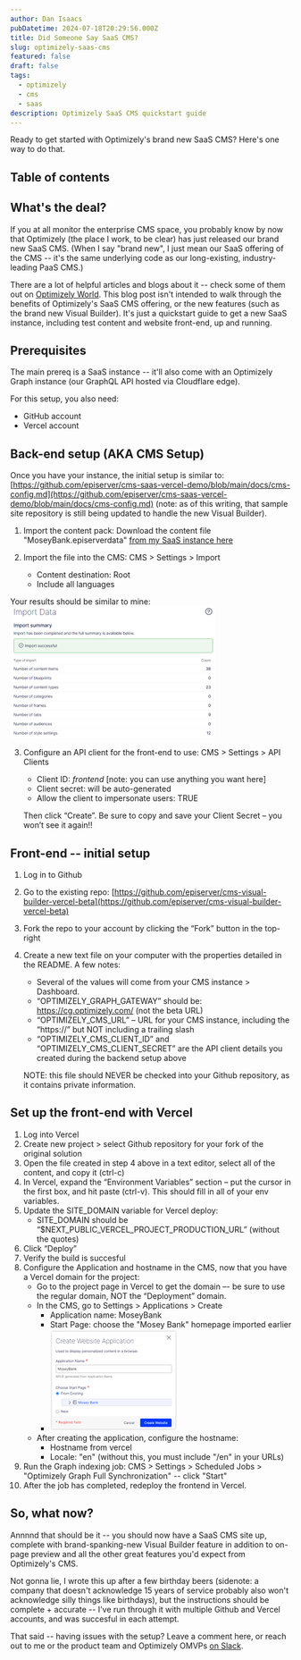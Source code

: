 ```yaml
---
author: Dan Isaacs
pubDatetime: 2024-07-18T20:29:56.000Z
title: Did Someone Say SaaS CMS?
slug: optimizely-saas-cms
featured: false
draft: false
tags:
  - optimizely
  - cms
  - saas
description: Optimizely SaaS CMS quickstart guide
---
```


Ready to get started with Optimizely's brand new SaaS CMS? Here's one way to do that.

## Table of contents

## What's the deal?

If you at all monitor the enterprise CMS space, you probably know by now that Optimizely (the place I work, to be clear) has just released our brand new SaaS CMS. (When I say "brand new", I just mean our SaaS offering of the CMS -- it's the same underlying code as our long-existing, industry-leading PaaS CMS.)

There are a lot of helpful articles and blogs about it -- check some of them out on [Optimizely World](https://world.optimizely.com/blogs/). This blog post isn't intended to walk through the benefits of Optimizely's SaaS CMS offering, or the new features (such as the brand new Visual Builder). It's just a quickstart guide to get a new SaaS instance, including test content and website front-end, up and running.

## Prerequisites

The main prereq is a SaaS instance -- it'll also come with an Optimizely Graph instance (our GraphQL API hosted via Cloudflare edge).

For this setup, you also need:

- GitHub account
- Vercel account

## Back-end setup (AKA CMS Setup)

Once you have your instance, the initial setup is similar to: [https://github.com/episerver/cms-saas-vercel-demo/blob/main/docs/cms-config.md](https://github.com/episerver/cms-saas-vercel-demo/blob/main/docs/cms-config.md) (note: as of this writing, that sample site repository is still being updated to handle the new Visual Builder).

1. Import the content pack:
   Download the content file "MoseyBank.episerverdata" [from my SaaS instance here](https://app-ocxcdaism258ip002.cms.optimizely.com/globalassets/export/moseybank.episerverdata)

2. Import the file into the CMS: CMS > Settings > Import

   - Content destination: Root
   - Include all languages

Your results should be similar to mine:
![SaaS content import](../../assets/blog/DidSomeoneSaySaasCms/saas-import.png)

3. Configure an API client for the front-end to use:
   CMS > Settings > API Clients

   - Client ID: _frontend_ [note: you can use anything you want here]
   - Client secret: will be auto-generated
   - Allow the client to impersonate users: TRUE

   Then click “Create”. Be sure to copy and save your Client Secret – you won’t see it again!!

## Front-end -- initial setup

1. Log in to Github
2. Go to the existing repo: [https://github.com/episerver/cms-visual-builder-vercel-beta](https://github.com/episerver/cms-visual-builder-vercel-beta)
3. Fork the repo to your account by clicking the “Fork” button in the top-right
4. Create a new text file on your computer with the properties detailed in the README. A few notes:

   - Several of the values will come from your CMS instance > Dashboard.
   - “OPTIMIZELY_GRAPH_GATEWAY” should be: https://cg.optimizely.com/ (not the beta URL)
   - “OPTIMIZELY_CMS_URL” – URL for your CMS instance, including the “https://” but NOT including a trailing slash
   - “OPTIMIZELY_CMS_CLIENT_ID” and “OPTIMIZELY_CMS_CLIENT_SECRET” are the API client details you created during the backend setup above

   NOTE: this file should NEVER be checked into your Github repository, as it contains private information.

## Set up the front-end with Vercel

1. Log into Vercel
2. Create new project > select Github repository for your fork of the original solution
3. Open the file created in step 4 above in a text editor, select all of the content, and copy it (ctrl-c)
4. In Vercel, expand the “Environment Variables” section – put the cursor in the first box, and hit paste (ctrl-v). This should fill in all of your env variables.
5. Update the SITE_DOMAIN variable for Vercel deploy:
   - SITE_DOMAIN should be “$NEXT_PUBLIC_VERCEL_PROJECT_PRODUCTION_URL” (without the quotes)
6. Click “Deploy”
7. Verify the build is succesful
8. Configure the Application and hostname in the CMS, now that you have a Vercel domain for the project:
   - Go to the project page in Vercel to get the domain –- be sure to use the regular domain, NOT the “Deployment” domain.
   - In the CMS, go to Settings > Applications > Create
     - Application name: MoseyBank
     - Start Page: choose the "Mosey Bank" homepage imported earlier
     - ![SaaS Application Setup](../../assets/blog/DidSomeoneSaySaasCms/application-setup.png)
   - After creating the application, configure the hostname:
     - Hostname from vercel
     - Locale: "en" (without this, you must include "/en" in your URLs)
9. Run the Graph indexing job: CMS > Settings > Scheduled Jobs > "Optimizely Graph Full Synchronization" -- click "Start"
10. After the job has completed, redeploy the frontend in Vercel.

## So, what now?

Annnnd that should be it -- you should now have a SaaS CMS site up, complete with brand-spanking-new Visual Builder feature in addition to on-page preview and all the other great features you'd expect from Optimizely's CMS.

Not gonna lie, I wrote this up after a few birthday beers (sidenote: a company that doesn't acknowledge 15 years of service probably also won't acknowledge silly things like birthdays), but the instructions should be complete + accurate -- I've run through it with multiple Github and Vercel accounts, and was succesful in each attempt.

That said -- having issues with the setup? Leave a comment here, or reach out to me or the product team and Optimizely OMVPs [on Slack](https://join.slack.com/t/optimizely-community/shared_invite/zt-2d7yzc9fq-ar0alt2yjXxctndBzjUazw).
